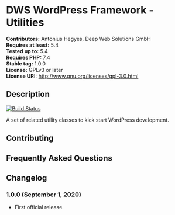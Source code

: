 # DWS WordPress Framework - Utilities

**Contributors:** Antonius Hegyes, Deep Web Solutions GmbH  
**Requires at least:** 5.4  
**Tested up to:** 5.4  
**Requires PHP:** 7.4  
**Stable tag:** 1.0.0  
**License:** GPLv3 or later  
**License URI:** http://www.gnu.org/licenses/gpl-3.0.html  


## Description 

[![Build Status](https://travis-ci.com/deep-web-solutions/wordpress-framework-utilities.svg?branch=master)](https://travis-ci.com/deep-web-solutions/wordpress-framework-utilities)

A set of related utility classes to kick start WordPress development.


## Contributing 


## Frequently Asked Questions 


## Changelog 


### 1.0.0 (September 1, 2020) 
* First official release.